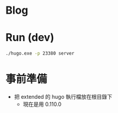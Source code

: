 # Blog

# Run (dev)
```bash
./hugo.exe -p 23380 server
```

# 事前準備
- 把 extended 的 hugo 執行檔放在根目錄下
    - 現在是用 0.110.0
